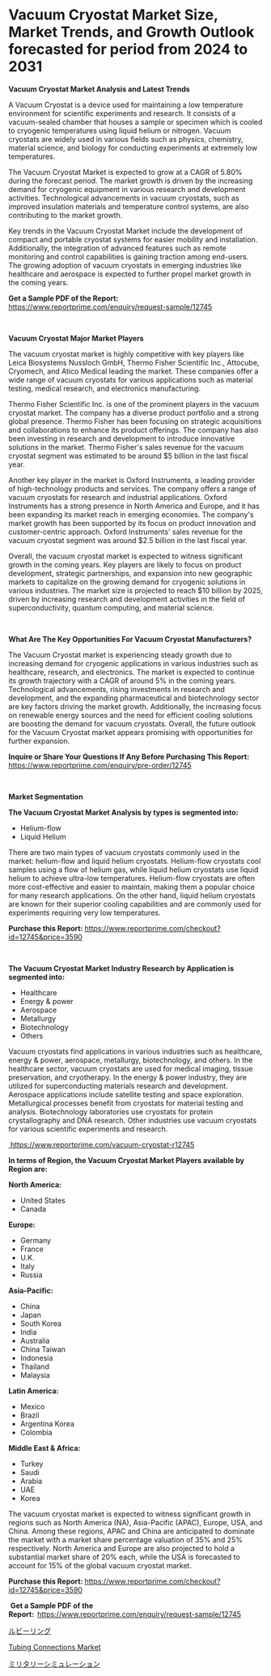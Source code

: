 <p><h1>Vacuum Cryostat Market Size, Market Trends, and Growth Outlook forecasted for period from 2024 to 2031</h1></p><p><strong>Vacuum Cryostat Market Analysis and Latest Trends</strong></p>
<p><p>A Vacuum Cryostat is a device used for maintaining a low temperature environment for scientific experiments and research. It consists of a vacuum-sealed chamber that houses a sample or specimen which is cooled to cryogenic temperatures using liquid helium or nitrogen. Vacuum cryostats are widely used in various fields such as physics, chemistry, material science, and biology for conducting experiments at extremely low temperatures.</p><p>The Vacuum Cryostat Market is expected to grow at a CAGR of 5.80% during the forecast period. The market growth is driven by the increasing demand for cryogenic equipment in various research and development activities. Technological advancements in vacuum cryostats, such as improved insulation materials and temperature control systems, are also contributing to the market growth.</p><p>Key trends in the Vacuum Cryostat Market include the development of compact and portable cryostat systems for easier mobility and installation. Additionally, the integration of advanced features such as remote monitoring and control capabilities is gaining traction among end-users. The growing adoption of vacuum cryostats in emerging industries like healthcare and aerospace is expected to further propel market growth in the coming years.</p></p>
<p><strong>Get a Sample PDF of the Report:&nbsp;</strong> <a href="https://www.reportprime.com/enquiry/request-sample/12745">https://www.reportprime.com/enquiry/request-sample/12745</a></p>
<p>&nbsp;</p>
<p><strong>Vacuum Cryostat Major Market Players</strong></p>
<p><p>The vacuum cryostat market is highly competitive with key players like Leica Biosystems Nussloch GmbH, Thermo Fisher Scientific Inc., Attocube, Cryomech, and Atico Medical leading the market. These companies offer a wide range of vacuum cryostats for various applications such as material testing, medical research, and electronics manufacturing.</p><p>Thermo Fisher Scientific Inc. is one of the prominent players in the vacuum cryostat market. The company has a diverse product portfolio and a strong global presence. Thermo Fisher has been focusing on strategic acquisitions and collaborations to enhance its product offerings. The company has also been investing in research and development to introduce innovative solutions in the market. Thermo Fisher's sales revenue for the vacuum cryostat segment was estimated to be around $5 billion in the last fiscal year.</p><p>Another key player in the market is Oxford Instruments, a leading provider of high-technology products and services. The company offers a range of vacuum cryostats for research and industrial applications. Oxford Instruments has a strong presence in North America and Europe, and it has been expanding its market reach in emerging economies. The company's market growth has been supported by its focus on product innovation and customer-centric approach. Oxford Instruments' sales revenue for the vacuum cryostat segment was around $2.5 billion in the last fiscal year.</p><p>Overall, the vacuum cryostat market is expected to witness significant growth in the coming years. Key players are likely to focus on product development, strategic partnerships, and expansion into new geographic markets to capitalize on the growing demand for cryogenic solutions in various industries. The market size is projected to reach $10 billion by 2025, driven by increasing research and development activities in the field of superconductivity, quantum computing, and material science.</p></p>
<p>&nbsp;</p>
<p><strong>What Are The Key Opportunities For Vacuum Cryostat Manufacturers?</strong></p>
<p><p>The Vacuum Cryostat market is experiencing steady growth due to increasing demand for cryogenic applications in various industries such as healthcare, research, and electronics. The market is expected to continue its growth trajectory with a CAGR of around 5% in the coming years. Technological advancements, rising investments in research and development, and the expanding pharmaceutical and biotechnology sector are key factors driving the market growth. Additionally, the increasing focus on renewable energy sources and the need for efficient cooling solutions are boosting the demand for vacuum cryostats. Overall, the future outlook for the Vacuum Cryostat market appears promising with opportunities for further expansion.</p></p>
<p><strong>Inquire or Share Your Questions If Any Before Purchasing This Report:</strong> <a href="https://www.reportprime.com/enquiry/pre-order/12745">https://www.reportprime.com/enquiry/pre-order/12745</a></p>
<p>&nbsp;</p>
<p><strong>Market Segmentation</strong></p>
<p><strong>The Vacuum Cryostat Market Analysis by types is segmented into:</strong></p>
<p><ul><li>Helium-flow</li><li>Liquid Helium</li></ul></p>
<p><p>There are two main types of vacuum cryostats commonly used in the market: helium-flow and liquid helium cryostats. Helium-flow cryostats cool samples using a flow of helium gas, while liquid helium cryostats use liquid helium to achieve ultra-low temperatures. Helium-flow cryostats are often more cost-effective and easier to maintain, making them a popular choice for many research applications. On the other hand, liquid helium cryostats are known for their superior cooling capabilities and are commonly used for experiments requiring very low temperatures.</p></p>
<p><strong>Purchase this Report:&nbsp;</strong><a href="https://www.reportprime.com/checkout?id=12745&price=3590">https://www.reportprime.com/checkout?id=12745&price=3590</a></p>
<p>&nbsp;</p>
<p><strong>The Vacuum Cryostat Market Industry Research by Application is segmented into:</strong></p>
<p><ul><li>Healthcare</li><li>Energy & power</li><li>Aerospace</li><li>Metallurgy</li><li>Biotechnology</li><li>Others</li></ul></p>
<p><p>Vacuum cryostats find applications in various industries such as healthcare, energy & power, aerospace, metallurgy, biotechnology, and others. In the healthcare sector, vacuum cryostats are used for medical imaging, tissue preservation, and cryotherapy. In the energy & power industry, they are utilized for superconducting materials research and development. Aerospace applications include satellite testing and space exploration. Metallurgical processes benefit from cryostats for material testing and analysis. Biotechnology laboratories use cryostats for protein crystallography and DNA research. Other industries use vacuum cryostats for various scientific experiments and research.</p></p>
<p><a href="https://www.reportprime.com/vacuum-cryostat-r12745">&nbsp;https://www.reportprime.com/vacuum-cryostat-r12745</a></p>
<p><strong>In terms of Region, the Vacuum Cryostat Market Players available by Region are:</strong></p>
<p>
    <p> <strong> North America: </strong>
        <ul>
            <li>United States</li>
            <li>Canada</li>
        </ul>
        </p> 
    <p> <strong> Europe: </strong>
        <ul>
            <li>Germany</li>
            <li>France</li>
            <li>U.K.</li>
            <li>Italy</li>
            <li>Russia</li>
        </ul>
        </p> 
    <p> <strong> Asia-Pacific: </strong>
        <ul>
            <li>China</li>
            <li>Japan</li>
            <li>South Korea</li>
            <li>India</li>
            <li>Australia</li>
            <li>China Taiwan</li>
            <li>Indonesia</li>
            <li>Thailand</li>
            <li>Malaysia</li>
        </ul>
        </p> 
    <p> <strong> Latin America: </strong>
        <ul>
            <li>Mexico</li>
            <li>Brazil</li>
            <li>Argentina Korea</li>
            <li>Colombia</li>
        </ul>
        </p> 
    <p> <strong> Middle East & Africa: </strong>
        <ul>
            <li>Turkey</li>
            <li>Saudi</li>
            <li>Arabia</li>
            <li>UAE</li>
            <li>Korea</li>
        </ul>
    </p>
    </p>
<p><p>The vacuum cryostat market is expected to witness significant growth in regions such as North America (NA), Asia-Pacific (APAC), Europe, USA, and China. Among these regions, APAC and China are anticipated to dominate the market with a market share percentage valuation of 35% and 25% respectively. North America and Europe are also projected to hold a substantial market share of 20% each, while the USA is forecasted to account for 15% of the global vacuum cryostat market.</p></p>
<p><strong>Purchase this Report: </strong><a href="https://www.reportprime.com/checkout?id=12745&price=3590">https://www.reportprime.com/checkout?id=12745&price=3590</a></p>
<p>&nbsp;<strong>Get a Sample PDF of the Report:&nbsp;&nbsp;</strong><a href="https://www.reportprime.com/enquiry/request-sample/12745">https://www.reportprime.com/enquiry/request-sample/12745</a></p>
<p><strong></strong></p>
<p><p><a href="https://github.com/mreklxf44233/Market-Research-Report-List-1/blob/main/608694320588.md">ルビーリング</a></p><p><a href="https://eight-handstand-8fb.notion.site/Tubing-Connections-Market-Size-Share-Trends-Analysis-Report-By-Application-Regional-Outlook-Com-eecff64f7c5d47e980b63163789e0b1a">Tubing Connections Market</a></p><p><a href="https://medium.com/@stevencornish04/%E8%BB%8D%E4%BA%8B%E3%82%B7%E3%83%9F%E3%83%A5%E3%83%AC%E3%83%BC%E3%82%B7%E3%83%A7%E3%83%B3%E5%B8%82%E5%A0%B4-%E5%B8%82%E5%A0%B4cagr-%E5%B8%82%E5%A0%B4%E3%81%AE%E3%83%88%E3%83%AC%E3%83%B3%E3%83%89-%E6%88%90%E9%95%B7%E6%88%A6%E7%95%A5%E3%81%AB%E9%96%A2%E3%81%99%E3%82%8B%E6%83%85%E5%A0%B1-9c3cccdb0c16">ミリタリーシミュレーション</a></p></p>